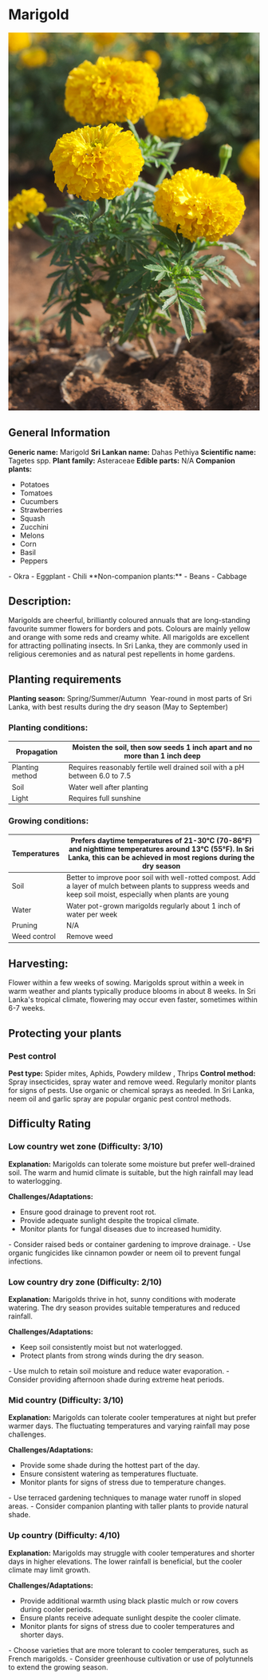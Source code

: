 # Marigold
![Marigold.jpg](../../assets/images/Marigold.jpg "By Ezhuttukari - Own work, CC BY-SA 3.0, https://commons.wikimedia.org/w/index.php?curid=18415653")

## General Information
**Generic name:** Marigold
**Sri Lankan name:** Dahas Pethiya
**Scientific name:** <update>Tagetes spp.<update>
**Plant family:** <update>Asteraceae</update>
**Edible parts:** N/A
**Companion plants:**
- Potatoes
- Tomatoes
- Cucumbers
- Strawberries
- Squash
- Zucchini
- Melons
- Corn
- Basil
- Peppers
<update>
- Okra
- Eggplant
- Chili
</update>
**Non-companion plants:**
- Beans
- Cabbage

## Description:
Marigolds are cheerful, brilliantly coloured annuals that are long-standing favourite summer flowers for borders and pots. Colours are mainly yellow and orange with some reds and creamy white. All marigolds are excellent for attracting pollinating insects. <update>In Sri Lanka, they are commonly used in religious ceremonies and as natural pest repellents in home gardens.</update>

## Planting requirements
**Planting season:** 
Spring/Summer/Autumn 
<update>Year-round in most parts of Sri Lanka, with best results during the dry season (May to September)</update>

### Planting conditions:
| **Propagation** | Moisten the soil, then sow seeds 1 inch apart and no more than 1 inch deep |
|----|----|
| Planting method | Requires reasonably fertile well drained soil with a pH between 6.0 to 7.5 |
| Soil | Water well after planting |
| Light | Requires full sunshine |

### Growing conditions:

| **Temperatures** | Prefers daytime temperatures of 21-30°C (70-86°F) and nighttime temperatures around 13°C (55°F). In Sri Lanka, this can be achieved in most regions during the dry season |
|----|----|
| Soil | Better to improve poor soil with well-rotted compost. Add a layer of mulch between plants to suppress weeds and keep soil moist, especially when plants are young |
| Water | Water pot-grown marigolds regularly about 1 inch of water per week |
| Pruning | N/A |
| Weed control | Remove weed |

## Harvesting:
Flower within a few weeks of sowing. Marigolds sprout within a week in warm weather and plants typically produce blooms in about 8 weeks. <update>In Sri Lanka's tropical climate, flowering may occur even faster, sometimes within 6-7 weeks.</update>

## Protecting your plants

### Pest control
**Pest type:** Spider mites, Aphids, Powdery mildew <update>, Thrips</update>
**Control method:** Spray insecticides, spray water and remove weed. Regularly monitor plants for signs of pests. Use organic or chemical sprays as needed. <update>In Sri Lanka, neem oil and garlic spray are popular organic pest control methods.</update>

## Difficulty Rating
### Low country wet zone (Difficulty: 3/10)
**Explanation:** Marigolds can tolerate some moisture but prefer well-drained soil. The warm and humid climate is suitable, but the high rainfall may lead to waterlogging.

**Challenges/Adaptations:**
- Ensure good drainage to prevent root rot.
- Provide adequate sunlight despite the tropical climate.
- Monitor plants for fungal diseases due to increased humidity.
<update>
- Consider raised beds or container gardening to improve drainage.
- Use organic fungicides like cinnamon powder or neem oil to prevent fungal infections.
</update>

### Low country dry zone (Difficulty: 2/10)
**Explanation:** Marigolds thrive in hot, sunny conditions with moderate watering. The dry season provides suitable temperatures and reduced rainfall.

**Challenges/Adaptations:**
- Keep soil consistently moist but not waterlogged.
- Protect plants from strong winds during the dry season.
<update>
- Use mulch to retain soil moisture and reduce water evaporation.
- Consider providing afternoon shade during extreme heat periods.
</update>

### Mid country (Difficulty: 3/10)
**Explanation:** Marigolds can tolerate cooler temperatures at night but prefer warmer days. The fluctuating temperatures and varying rainfall may pose challenges.

**Challenges/Adaptations:**
- Provide some shade during the hottest part of the day.
- Ensure consistent watering as temperatures fluctuate.
- Monitor plants for signs of stress due to temperature changes.
<update>
- Use terraced gardening techniques to manage water runoff in sloped areas.
- Consider companion planting with taller plants to provide natural shade.
</update>

### Up country (Difficulty: 4/10)
**Explanation:** Marigolds may struggle with cooler temperatures and shorter days in higher elevations. The lower rainfall is beneficial, but the cooler climate may limit growth.

**Challenges/Adaptations:**
- Provide additional warmth using black plastic mulch or row covers during cooler periods.
- Ensure plants receive adequate sunlight despite the cooler climate.
- Monitor plants for signs of stress due to cooler temperatures and shorter days.
<update>
- Choose varieties that are more tolerant to cooler temperatures, such as French marigolds.
- Consider greenhouse cultivation or use of polytunnels to extend the growing season.
</update>
